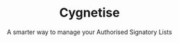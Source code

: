 ---
layout: project
tag: featured

title: Cygnetise
subtitle: A smarter way to manage your Authorised Signatory Lists
industry: Legal
technology: Ethereum
deliverables: Blockchain-based authorised signatory list

summary: Cygnetise is a decentralised digital platform built on the blockchain that solves the pain of managing your Authorised Signatory Lists, making it secure and efficient.

challenge: 
    <p class="body--bold">Organisations usually have an authorised signatory database, where only individuals on the list have the authority to sign off invoice payments, contracts and other legal documents on behalf of their department or organisation as a whole.</p>
    <p>Currently, most authorised signatory databases are paper-based and are handled manually, where thousands of man hours are wasted every year in compiling, scanning, distributing and updating the lists. Cygnetise wanted to change that by automating the process for a more transparent and efficient way to handle the authorised signatory database suited for all organisations.</p>
    <p>Besides the fact that paper-based lists are time and effort consuming, the lack of reconciliation and live updates opens up many possibilities of fraud, as signatories that are no longer authorised can provide signed documents that are harder to verify.</p>

delivery:
    <p>Applied Blockchain proposed decentralising control and building the authorised signatory database on a private blockchain.</p>
    <p>Applied Blockchain delivered an end-to-end solution from ground-up, where the signatory lists are managed and shared via a smart blockchain contract. The platform was designed to reduce admin work for the user, and to simplify collating and editing of the database.</p>

example:
    '<p class="body--bold">The platform enables the following:</p>
    <ul>
    <li>Clients are able to create new signatory lists within minutes, and adding/removing individuals to multiple lists is a click-of-a-button away.</li>
    <li>A full, immutable audit trail shows what was changed and by whom – in real-time.</li>
    <li>Data is stored in a secure, private blockchain. </li>
    <li>The application makes managing external access to the signatory lists simple and GDPR compliant.</li>
    </ul>'

results:
    Cygnetise’s successful implementation of their product to enterprises and startups has made processes more efficient, transparent and cost-effective.

results-content:
    <div class="results__item image-inline__item col--lg2 col--md4 col--6">
        <img src="/resources/images/icons/project/cygnetise/icon-cog.svg" alt="" class="results__image image-inline__image">
        <p class="body--bold">Transparency</p>
    </div>
    <div class="results__item image-inline__item col--lg2 col--md4 col--6">
        <img src="/resources/images/icons/project/cygnetise/icon-coin.svg" alt="" class="results__image image-inline__image">
        <p class="body--bold">Enhanced security</p>
    </div>
    <div class="results__item image-inline__item col--lg2 col--md4 col--6">
        <img src="/resources/images/icons/project/cygnetise/icon-lock.svg" alt="" class="results__image image-inline__image">
        <p class="body--bold">Improved traceability</p>
    </div>
    <div class="results__item image-inline__item col--lg2 col--md4 col--6">
        <img src="/resources/images/icons/project/cygnetise/icon-security.svg" alt="" class="results__image image-inline__image">
        <p class="body--bold">Speed and Efficiency</p>
    </div>
    <div class="results__item image-inline__item col--lg2 col--md4 col--6">
        <img src="/resources/images/icons/project/cygnetise/icon-traceability.svg" alt="" class="results__image image-inline__image">
        <p class="body--bold">Reduced costs</p>
    </div>
    <div class="results__item image-inline__item col--lg2 col--md4 col--6">
        <img src="/resources/images/icons/project/cygnetise/icon-transparency.svg" alt="" class="results__image image-inline__image">
        <p class="body--bold">Fraud mitigation</p>
    </div>

---